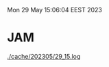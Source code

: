 Mon 29 May 15:06:04 EEST 2023
# JAM
<a href='./cache/202305/29_15.log'>./cache/202305/29_15.log</a>
